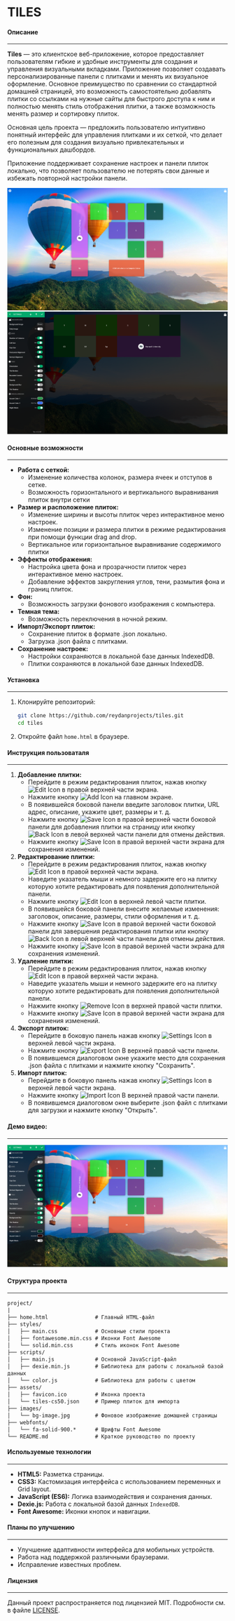 # TILES


#### Описание
---
**Tiles** — это клиентское веб-приложение, которое предоставляет пользователям гибкие и удобные инструменты для создания и управления визуальными вкладками. Приложение позволяет создавать персонализированные панели с плитками и менять их визуальное оформление. Основное преимущество по сравнении со стандартной домашней страницей, это возможность самостоятельно добавлять плитки со ссылками на нужные сайты для быстрого доступа к ним и полностью менять стиль отображения плитки, а также возможность менять размер и сортировку плиток.

Основная цель проекта — предложить пользователю интуитивно понятный интерфейс для управления плитками и их сеткой, что делает его полезным для создания визуально привлекательных и функциональных дашбордов.

Приложение поддерживает сохранение настроек и панели плиток локально, что позволяет пользователю не потерять свои данные и избежать повторной настройки панели.

<img src="./images/1.png" alt="Main View">

<img src="./images/6.png" alt="Settings View">


#### Основные возможности
---
- **Работа с сеткой:**
  - Изменение количества колонок, размера ячеек и отступов в сетке.
  - Возможность горизонтального и вертикального выравнивания плиток внутри сетки
- **Размер и расположение плиток:**
  - Изменение ширины и высоты плиток через интерактивное меню настроек.
  - Изменение позиции и размера плитки в режиме редактирования при помощи функции drag and drop.
  - Вертикальное или горизонтальное выравнивание содержимого плитки
- **Эффекты отображения:**
  - Настройка цвета фона и прозрачности плиток через интерактивное меню настроек.
  - Добавление эффектов закругления углов, тени, размытия фона и границ плиток.
- **Фон:**
  - Возможность загрузки фонового изображения с компьютера.
- **Темная тема:**
  - Возможность переключения в ночной режим.
- **Импорт/Экспорт плиток:**
  - Сохранение плиток в формате .json локально.
  - Загрузка .json файла с плитками.
- **Сохранение настроек:**
  - Настройки сохраняются в локальной базе данных IndexedDB.
  - Плитки сохраняются в локальной базе данных IndexedDB.


#### Установка
---
1. Клонируйте репозиторий:
   ```bash
   git clone https://github.com/reydanprojects/tiles.git
   cd tiles
   ```
2. Откройте файл `home.html` в браузере.


#### Инструкция пользоваталя
---
1. **Добавление плитки:**
   - Перейдите в режим редактирования плиток, нажав кнопку <img src="https://cdn.jsdelivr.net/npm/bootstrap-icons/icons/lock-fill.svg" width="16" height="16" alt="Edit Icon"> в правой верхней части экрана.
   - Нажмите кнопку <img src="https://cdn.jsdelivr.net/npm/bootstrap-icons/icons/plus-square-fill.svg" width="16" height="16" alt="Add Icon"> на главном экране.
   - В появившейся боковой панели введите заголовок плитки, URL адрес, описание, укажите цвет, размеры и т. д.
   - Нажмите кнопку <img src="https://cdn.jsdelivr.net/npm/bootstrap-icons/icons/check.svg" width="16" height="16" alt="Save Icon"> в правой верхней части боковой панели для добавления плитки на страницу или кнопку <img src="https://cdn.jsdelivr.net/npm/bootstrap-icons/icons/arrow-left-short.svg" width="16" height="16" alt="Back Icon"> в левой верхней части панели для отмены действия.
   - Нажмите кнопку <img src="https://cdn.jsdelivr.net/npm/bootstrap-icons/icons/check.svg" width="16" height="16" alt="Save Icon"> в правой верхней части экрана для сохранения изменений.
2. **Редактирование плитки:**
   - Перейдите в режим редактирования плиток, нажав кнопку <img src="https://cdn.jsdelivr.net/npm/bootstrap-icons/icons/lock-fill.svg" width="16" height="16" alt="Edit Icon"> в правой верхней части экрана.
   - Наведите указатель мыши и немного задержите его на плитку которую хотите редактировать для появления дополнительной панели.
   - Нажмите кнопку <img src="https://cdn.jsdelivr.net/npm/bootstrap-icons/icons/gear-fill.svg" width="16" height="16" alt="Edit Icon"> в верхней левой части плитки.
   - В появившейся боковой панели внесите желаемые изменения: заголовок, описание, размеры, стили оформления и т. д.
   - Нажмите кнопку <img src="https://cdn.jsdelivr.net/npm/bootstrap-icons/icons/check.svg" width="16" height="16" alt="Save Icon"> в правой верхней части боковой панели для завершения редактирования плитки или кнопку <img src="https://cdn.jsdelivr.net/npm/bootstrap-icons/icons/arrow-left-short.svg" width="16" height="16" alt="Back Icon"> в левой верхней части панели для отмены действия.
   - Нажмите кнопку <img src="https://cdn.jsdelivr.net/npm/bootstrap-icons/icons/check.svg" width="16" height="16" alt="Save Icon"> в правой верхней части экрана для сохранения изменений.
3. **Удаление плитки:**
   - Перейдите в режим редактирования плиток, нажав кнопку <img src="https://cdn.jsdelivr.net/npm/bootstrap-icons/icons/lock-fill.svg" width="16" height="16" alt="Edit Icon"> в правой верхней части экрана.
   - Наведите указатель мыши и немного задержите его на плитку которую хотите редактировать для появления дополнительной панели.
   - Нажмите кнопку <img src="https://cdn.jsdelivr.net/npm/bootstrap-icons/icons/trash-fill.svg" width="16" height="16" alt="Remove Icon"> в верхней правой части плитки.
   - Нажмите кнопку <img src="https://cdn.jsdelivr.net/npm/bootstrap-icons/icons/check.svg" width="16" height="16" alt="Save Icon"> в правой верхней части экрана для сохранения изменений.
4. **Экспорт плиток:**
   - Перейдите в боковую панель нажав кнопку <img src="https://cdn.jsdelivr.net/npm/bootstrap-icons/icons/gear-fill.svg" width="16" height="16" alt="Settings Icon"> в верхней левой части экрана.
   - Нажмите кнопку <img src="https://cdn.jsdelivr.net/npm/bootstrap-icons/icons/arrow-up.svg" width="16" height="16" alt="Export Icon"> В верхней правой части панели.
   - В появившемся диалоговом окне укажите место для сохранения .json файла с плитками и нажмите кнопку "Сохранить".
5. **Импорт плиток:**
   - Перейдите в боковую панель нажав кнопку <img src="https://cdn.jsdelivr.net/npm/bootstrap-icons/icons/gear-fill.svg" width="16" height="16" alt="Settings Icon"> в верхней левой части экрана.
   - Нажмите кнопку <img src="https://cdn.jsdelivr.net/npm/bootstrap-icons/icons/arrow-up.svg" width="16" height="16" alt="Import Icon"> В верхней правой части панели.
   - В появившемся диалоговом окне выберите .json файл с плитками для загрузки и нажмите кнопку "Открыть".


#### Демо видео:
---
[![TILES](./images/2.png)](https://www.youtube.com/watch?v=OpcgeqZZmnk)


#### Структура проекта
---
```plaintext
project/
|
├── home.html               # Главный HTML-файл
├── styles/
│   ├── main.css            # Основные стили проекта
│   ├── fontawesome.min.css # Иконки Font Awesome
│   └── solid.min.css       # Стиль иконок Font Awesome
├── scripts/
│   ├── main.js             # Основной JavaScript-файл
│   ├── dexie.min.js        # Библиотека для работы с локальной базой данных
│   └── color.js            # Библиотека для работы с цветом
├── assets/
│   ├── favicon.ico         # Иконка проекта
│   └── tiles-cs50.json     # Пример плиток для импорта
├── images/
│   └── bg-image.jpg        # Фоновое изображение домашней страницы
├── webfonts/
│   └── fa-solid-900.*      # Шрифты Font Awesome
└── README.md               # Краткое руководство по проекту
```


#### Используемые технологии
---
- **HTML5:** Разметка страницы.
- **CSS3:** Кастомизация интерфейса с использованием переменных и Grid layout.
- **JavaScript (ES6):** Логика взаимодействия и сохранения данных.
- **Dexie.js:** Работа с локальной базой данных `IndexedDB`.
- **Font Awesome:** Иконки кнопок и навигации.


#### Планы по улучшению
---
- Улучшение адаптивности интерфейса для мобильных устройств.
- Работа над поддержкой различными браузерами.
- Исправление известных проблем.


#### Лицензия
---
Данный проект распространяется под лицензией MIT. Подробности см. в файле [LICENSE](./LICENSE).
